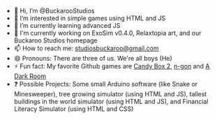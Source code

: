 - 👋 Hi, I’m @BuckarooStudios
- 👀 I’m interested in simple games using HTML and JS
- 🌱 I’m currently learning advanced JS
- 📕 I'm currently working on ExoSim v0.4.0, Relaxtopia art, and our Buckaroo Studios homepage
- 📫 How to reach me: studiosbuckaroo@gmail.com
- 😄 Pronouns: There are three of us. We're all boys (He)
- ⚡ Fun fact: My favorite Github games are <a href="https://candybox2.github.io">Candy Box 2</a>, <a href="https://landgreen.github.io/sidescroller/index.html">n-gon</a> and <a href="https://adarkroom.doublespeakgames.com/">A Dark Room</a>
- ❓ Possible Projects: Some small Arduino software (like Snake or Minesweeper), tree growing simulator (using HTML and JS), tallest buildings in the world simulator (using HTML and JS), and Financial Literacy Simulator (using HTML and CSS)

